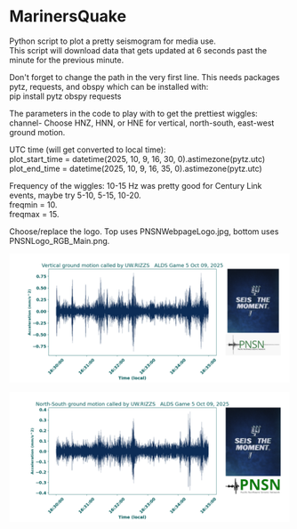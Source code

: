 # MarinersQuake
Python script to plot a pretty seismogram for media use.  
This script will download data that gets updated at 6 seconds past the minute for the previous minute.

Don't forget to change the path in the very first line.  This needs packages pytz, requests, and obspy which can be installed with:\
pip install pytz obspy requests


The parameters in the code to play with to get the prettiest wiggles:\
channel- Choose HNZ, HNN, or HNE for vertical, north-south, east-west ground motion.

UTC time (will get converted to local time):\
plot_start_time = datetime(2025, 10, 9, 16, 30, 0).astimezone(pytz.utc)\
plot_end_time = datetime(2025, 10, 9, 16, 35, 0).astimezone(pytz.utc)

Frequency of the wiggles:  10-15 Hz was pretty good for Century Link events, maybe try 5-10, 5-15, 10-20.\
freqmin = 10.\
freqmax = 15.

Choose/replace the logo.  Top uses PNSNWebpageLogo.jpg, bottom uses PNSNLogo_RGB_Main.png.

![Using PNSNWebpageLogo.jpg](https://github.com/pnsn/MarinersQuake/blob/main/seismogram_UW.RIZZS.HNZ_Acceleration.png)


![Using PNSNLogo_RGB_Main.png](https://github.com/pnsn/MarinersQuake/blob/main/seismogram_UW.RIZZS.HNN_Acceleration.png)



